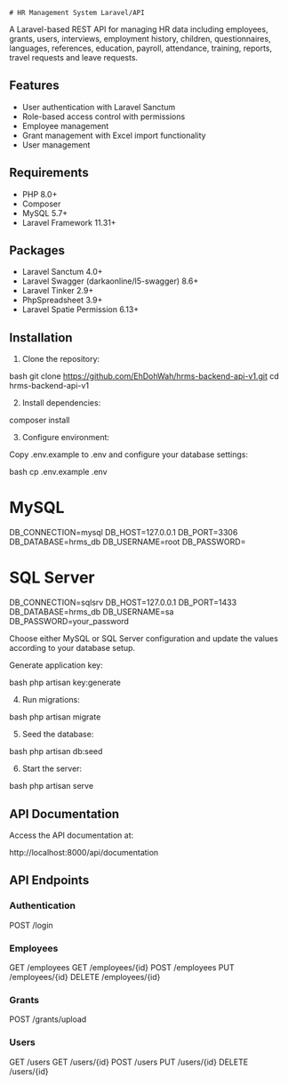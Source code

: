     # HR Management System Laravel/API

A Laravel-based REST API for managing HR data including employees, grants, users, interviews, employment history, children, questionnaires, languages, references, education, payroll, attendance, training, reports, travel requests and leave requests.

## Features

- User authentication with Laravel Sanctum
- Role-based access control with permissions
- Employee management
- Grant management with Excel import functionality
- User management

## Requirements

- PHP 8.0+
- Composer
- MySQL 5.7+
- Laravel Framework 11.31+

## Packages

- Laravel Sanctum 4.0+
- Laravel Swagger (darkaonline/l5-swagger) 8.6+
- Laravel Tinker 2.9+
- PhpSpreadsheet 3.9+
- Laravel Spatie Permission 6.13+


## Installation

1. Clone the repository:

bash
git clone https://github.com/EhDohWah/hrms-backend-api-v1.git
cd hrms-backend-api-v1

2. Install dependencies:

composer install

3. Configure environment:

Copy .env.example to .env and configure your database settings:

bash
cp .env.example .env

# MySQL
DB_CONNECTION=mysql
DB_HOST=127.0.0.1
DB_PORT=3306
DB_DATABASE=hrms_db
DB_USERNAME=root
DB_PASSWORD=

# SQL Server
DB_CONNECTION=sqlsrv
DB_HOST=127.0.0.1
DB_PORT=1433
DB_DATABASE=hrms_db
DB_USERNAME=sa
DB_PASSWORD=your_password

Choose either MySQL or SQL Server configuration and update the values according to your database setup.

Generate application key:

bash
php artisan key:generate

4. Run migrations:

bash
php artisan migrate

5. Seed the database:

bash
php artisan db:seed

6. Start the server:

bash
php artisan serve

## API Documentation

Access the API documentation at:

http://localhost:8000/api/documentation

## API Endpoints

### Authentication

POST /login

### Employees

GET /employees
GET /employees/{id}
POST /employees
PUT /employees/{id}
DELETE /employees/{id}

### Grants

POST /grants/upload

### Users

GET /users
GET /users/{id}
POST /users
PUT /users/{id}
DELETE /users/{id}
    



